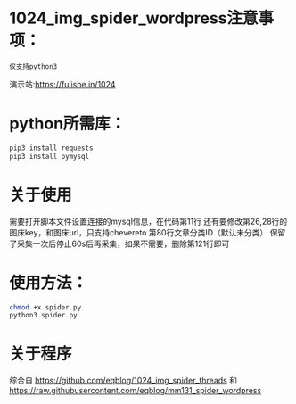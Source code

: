 # 1024_img_spider_wordpress注意事项：
`仅支持python3`

演示站:https://fulishe.in/1024

# python所需库：
```bash
pip3 install requests
pip3 install pymysql
```

# 关于使用
需要打开脚本文件设置连接的mysql信息，在代码第11行
还有要修改第26,28行的图床key，和图床url，只支持chevereto
第80行文章分类ID（默认未分类）
保留了采集一次后停止60s后再采集，如果不需要，删除第121行即可

# 使用方法：
```bash
chmod +x spider.py
python3 spider.py
```

# 关于程序
综合自
https://github.com/eqblog/1024_img_spider_threads
和
https://raw.githubusercontent.com/eqblog/mm131_spider_wordpress
